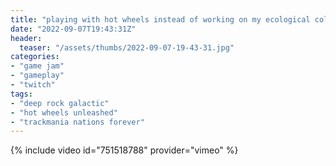 ```yaml
---
title: "playing with hot wheels instead of working on my ecological collapse game jam &#124; writing is an impossible task &#124; day 6"
date: "2022-09-07T19:43:31Z"
header:
  teaser: "/assets/thumbs/2022-09-07-19-43-31.jpg"
categories:
- "game jam"
- "gameplay"
- "twitch"
tags:
- "deep rock galactic"
- "hot wheels unleashed"
- "trackmania nations forever"
---
```

{% include video id="751518788" provider="vimeo" %}
